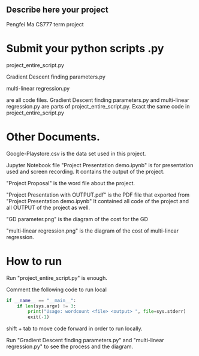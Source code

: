 ## Describe here your project


Pengfei Ma CS777 term project


# Submit your python scripts .py 

project_entire_script.py


Gradient Descent finding parameters.py


multi-linear regression.py


are all code files. Gradient Descent finding parameters.py and multi-linear regression.py are parts of project_entire_script.py. Exact the same code in  project_entire_script.py

# Other Documents. 

Google-Playstore.csv is the data set used in this project.


Jupyter Notebook file "Project Presentation demo.ipynb" is for presentation used and screen recording. It contains the output of the project.


"Project Proposal" is the word file about the project.


"Project Presentation with OUTPUT.pdf" is the PDF file that exported from "Project Presentation demo.ipynb" It contained all code of the project and all OUTPUT of the project as well. 


"GD parameter.png" is the diagram of the cost for the GD


"multi-linear regression.png" is the diagram of the cost of multi-linear regression.

# How to run  

Run "project_entire_script.py" is enough. 

Comment the following code to run local

```python
if __name__ == "__main__":
	if len(sys.argv) != 3:
		print("Usage: wordcount <file> <output> ", file=sys.stderr)
		exit(-1)
```
shift + tab to move code forward in order to run locally.


Run "Gradient Descent finding parameters.py" and "multi-linear regression.py" to see the process and the diagram.



